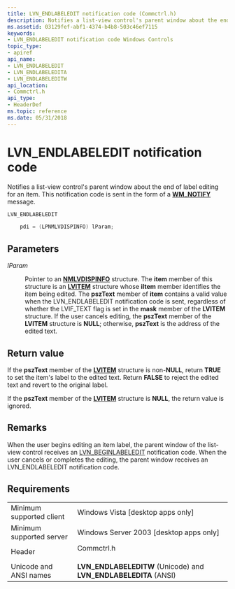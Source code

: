 ```yaml
---
title: LVN_ENDLABELEDIT notification code (Commctrl.h)
description: Notifies a list-view control's parent window about the end of label editing for an item. This notification code is sent in the form of a WM\_NOTIFY message.
ms.assetid: 03129fef-abf1-4374-b4b8-503c46ef7115
keywords:
- LVN_ENDLABELEDIT notification code Windows Controls
topic_type:
- apiref
api_name:
- LVN_ENDLABELEDIT
- LVN_ENDLABELEDITA
- LVN_ENDLABELEDITW
api_location:
- Commctrl.h
api_type:
- HeaderDef
ms.topic: reference
ms.date: 05/31/2018
---
```


# LVN\_ENDLABELEDIT notification code

Notifies a list-view control's parent window about the end of label editing for an item. This notification code is sent in the form of a [**WM\_NOTIFY**](wm-notify.md) message.


```C++
LVN_ENDLABELEDIT

    pdi = (LPNMLVDISPINFO) lParam; 
```



## Parameters

<dl> <dt>

*lParam* 
</dt> <dd>

Pointer to an [**NMLVDISPINFO**](/windows/win32/api/commctrl/ns-commctrl-nmlvdispinfoa) structure. The **item** member of this structure is an [**LVITEM**](/windows/win32/api/commctrl/ns-commctrl-lvitema) structure whose **iItem** member identifies the item being edited. The **pszText** member of **item** contains a valid value when the LVN\_ENDLABELEDIT notification code is sent, regardless of whether the LVIF\_TEXT flag is set in the **mask** member of the **LVITEM** structure. If the user cancels editing, the **pszText** member of the **LVITEM** structure is **NULL**; otherwise, **pszText** is the address of the edited text.

</dd> </dl>

## Return value

If the **pszText** member of the [**LVITEM**](/windows/win32/api/commctrl/ns-commctrl-lvitema) structure is non-**NULL**, return **TRUE** to set the item's label to the edited text. Return **FALSE** to reject the edited text and revert to the original label.

If the **pszText** member of the [**LVITEM**](/windows/win32/api/commctrl/ns-commctrl-lvitema) structure is **NULL**, the return value is ignored.

## Remarks

When the user begins editing an item label, the parent window of the list-view control receives an [LVN\_BEGINLABELEDIT](lvn-beginlabeledit.md) notification code. When the user cancels or completes the editing, the parent window receives an LVN\_ENDLABELEDIT notification code.

## Requirements



|                                     |                                                                                       |
|-------------------------------------|---------------------------------------------------------------------------------------|
| Minimum supported client<br/> | Windows Vista \[desktop apps only\]<br/>                                        |
| Minimum supported server<br/> | Windows Server 2003 \[desktop apps only\]<br/>                                  |
| Header<br/>                   | <dl> <dt>Commctrl.h</dt> </dl> |
| Unicode and ANSI names<br/>   | **LVN\_ENDLABELEDITW** (Unicode) and **LVN\_ENDLABELEDITA** (ANSI)<br/>         |



 

 





